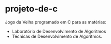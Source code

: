 # projeto-de-c

Jogo da Velha programado em C para as matérias:
- Laboratório de Desenvolvimento de Algoritmos
- Técnicas de Desenvolvimento de Algoritmos.
